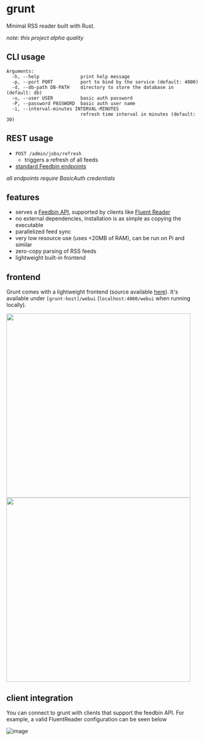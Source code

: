# grunt
Minimal RSS reader built with Rust.

*note: this project alpha quality*

## CLI usage
```
Arguments:
  -h, --help               print help message
  -p, --port PORT          port to bind by the service (default: 4000)
  -d, --db-path DB-PATH    directory to store the database in (default: db)
  -u, --user USER          basic auth password
  -P, --password PASSWORD  basic auth user name
  -i, --interval-minutes INTERVAL-MINUTES
                           refresh time interval in minutes (default: 30)
```
## REST usage
- `POST /admin/jobs/refresh`
  - triggers a refresh of all feeds
- [standard Feedbin endpoints](https://github.com/feedbin/feedbin-api)

*all endpoints require BasicAuth credentials*

## features
- serves a [Feedbin API](https://github.com/feedbin/feedbin-api), supported by clients like [Fluent Reader](https://github.com/yang991178/fluent-reader)
- no external dependencies, installation is as simple as copying the executable
- parallelized feed sync
- very low resource use (uses <20MB of RAM), can be run on Pi and similar
- zero-copy parsing of RSS feeds
- lightweight built-in frontend

## frontend
Grunt comes with a lightweight frontend (source available [here](https://github.com/jac3km4/grunt-frontend)).
It's available under `[grunt-host]/webui` (`localhost:4000/webui` when running locally).

<img style="float:left;" src="https://user-images.githubusercontent.com/11986158/167316129-3bf49293-0894-4485-b726-048cf551d76c.png" width="480"/>
<img style="float:clear;" src="https://user-images.githubusercontent.com/11986158/167316133-2ee48021-3deb-4648-b248-065d8cfded46.png" width="480"/>

## client integration
You can connect to grunt with clients that support the feedbin API.
For example, a valid FluentReader configuration can be seen below

![image](https://user-images.githubusercontent.com/11986158/166170369-b7bc881d-6b7b-47b9-bc50-9968e5c46ef5.png)
